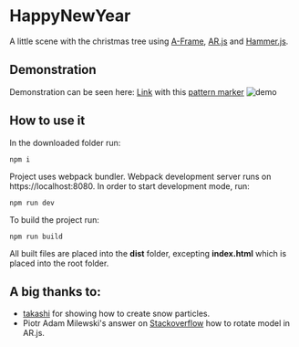 # HappyNewYear

A little scene with the christmas tree using [A-Frame](https://github.com/aframevr/aframe), [AR.js](https://github.com/jeromeetienne/AR.js) and [Hammer.js](https://github.com/hammerjs/hammer.js).


## Demonstration
Demonstration can be seen here: [Link](https://cyoq.github.io/HappyNewYear/) with this [pattern marker](https://github.com/cyoq/HappyNewYear/blob/master/marker/pattern-marker.png)
![demo](miscellaneous/demo.gif)


## How to use it
In the downloaded folder run:
```
npm i
```
Project uses webpack bundler. Webpack development server runs on https://localhost:8080. In order to start development mode, run:
```
npm run dev
```
To build the project run:
```
npm run build
```
All built files are placed into the **dist** folder, excepting **index.html** which is placed into the root folder.


## A big thanks to:

  * [takashi](https://codepen.io/tksiiii/pen/MRjWzv?editors=1010) for showing how to create snow particles.
  * Piotr Adam Milewski's answer on [Stackoverflow](https://stackoverflow.com/questions/50197836/looking-for-a-way-in-aframe-to-rotate-and-scale-a-model-via-touch-when-rendered) how to rotate model in AR.js.

